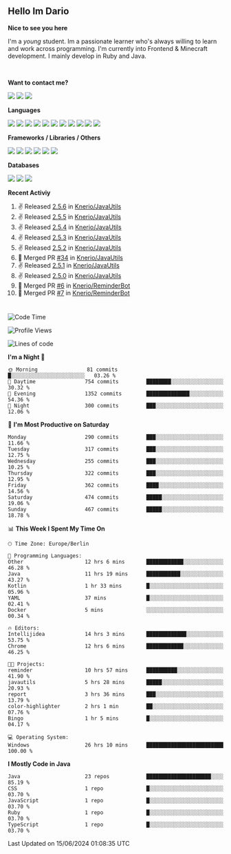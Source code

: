 <h2>Hello Im Dario</h2>

**Nice to see you here**

I'm a *young* student. Im a passionate learner who's always willing to learn and work across
programming. I'm currently into Frontend & Minecraft development. I mainly develop in Ruby and Java.

<br/>

**Want to contact me?**

<a href="https://github.com/knerio"><img src="https://img.shields.io/badge/-Github-blue?style=for-the-badge&logo=github&logoColor=white"/></a> <a href="https://discord.com/users/639416958923702292"><img src="https://img.shields.io/badge/-knerio-blue?style=for-the-badge&logo=discord&logoColor=white"/></a> <a href="https://twitch.tv/dopalos_"><img src="https://img.shields.io/badge/-twitch-blue?style=for-the-badge&logo=twitch&logoColor=white"/></a>

**Languages**

<img src="https://img.shields.io/badge/-HTML-blue?style=for-the-badge&logo=html5&logoColor=white"/> <img src="https://img.shields.io/badge/-CSS-blue?style=for-the-badge&logo=CSS3&logoColor=white"/> <img src="https://img.shields.io/badge/-Javascript-blue?style=for-the-badge&logo=javascript&logoColor=white"/> <img src="https://img.shields.io/badge/-Typescript-blue?style=for-the-badge&logo=TypeScript&logoColor=white"/> <img src="https://img.shields.io/badge/-Java-blue?style=for-the-badge&logo=java&logoColor=white"/> <img src="https://img.shields.io/badge/-Kotlin-blue?style=for-the-badge&logo=kotlin&logoColor=white"/> <img src="https://img.shields.io/badge/-SQL-blue?style=for-the-badge&logo=MYSQL&logoColor=white"/> <img src="https://img.shields.io/badge/-Markdown-blue?style=for-the-badge&logo=Markdown&logoColor=white"/> <img src="https://img.shields.io/badge/-JSON-blue?style=for-the-badge&logo=JSON&logoColor=white"/> <img src="https://img.shields.io/badge/-Git-blue?style=for-the-badge&logo=Git&logoColor=white"/> <img src="https://img.shields.io/badge/-Ruby-blue?style=for-the-badge&logo=Ruby&logoColor=white"/>
<br/>

 **Frameworks / Libraries / Others**

<img src="https://img.shields.io/badge/-Bootstrap-blue?style=for-the-badge&logo=Bootstrap&logoColor=white"/> <img src="https://img.shields.io/badge/-Node.JS-blue?style=for-the-badge&logo=node.js&logoColor=white"/> <img src="https://img.shields.io/badge/-React-blue?style=for-the-badge&logo=React&logoColor=white"/> <img src="https://img.shields.io/badge/-Express-blue?style=for-the-badge&logo=Express&logoColor=white"/> <img src="https://img.shields.io/badge/-Next.Js-blue?style=for-the-badge&logo=Next.Js&logoColor=white"/> <img src="https://img.shields.io/badge/-Ruby_On_Rails-blue?style=for-the-badge&logo=ruby-on-rails&logoColor=white"/>

**Databases**

<img src="https://img.shields.io/badge/-MongoDB-blue?style=for-the-badge&logo=mongodb&logoColor=white"/> <img src="https://img.shields.io/badge/-MariaDB-blue?style=for-the-badge&logo=MariaDB&logoColor=white"/>
<img src="https://img.shields.io/badge/-PostgreSQL-blue?style=for-the-badge&logo=PostgreSQl&logoColor=white"/>

**Recent Activiy**

<!--RECENT_ACTIVITY:start-->
1. ✌️ Released [2.5.6](https://github.com/Knerio/JavaUtils/releases/tag/2.5.6) in [Knerio/JavaUtils](https://github.com/Knerio/JavaUtils)<br>
2. ✌️ Released [2.5.5](https://github.com/Knerio/JavaUtils/releases/tag/2.5.5) in [Knerio/JavaUtils](https://github.com/Knerio/JavaUtils)<br>
3. ✌️ Released [2.5.4](https://github.com/Knerio/JavaUtils/releases/tag/2.5.4) in [Knerio/JavaUtils](https://github.com/Knerio/JavaUtils)<br>
4. ✌️ Released [2.5.3](https://github.com/Knerio/JavaUtils/releases/tag/2.5.3) in [Knerio/JavaUtils](https://github.com/Knerio/JavaUtils)<br>
5. ✌️ Released [2.5.2](https://github.com/Knerio/JavaUtils/releases/tag/2.5.2) in [Knerio/JavaUtils](https://github.com/Knerio/JavaUtils)<br>
6. 🎉 Merged PR [#34](https://github.com/Knerio/JavaUtils/pull/34) in [Knerio/JavaUtils](https://github.com/Knerio/JavaUtils)<br>
7. ✌️ Released [2.5.1](https://github.com/Knerio/JavaUtils/releases/tag/2.5.1) in [Knerio/JavaUtils](https://github.com/Knerio/JavaUtils)<br>
8. ✌️ Released [2.5.0](https://github.com/Knerio/JavaUtils/releases/tag/2.5.0) in [Knerio/JavaUtils](https://github.com/Knerio/JavaUtils)<br>
9. 🎉 Merged PR [#6](https://github.com/Knerio/ReminderBot/pull/6) in [Knerio/ReminderBot](https://github.com/Knerio/ReminderBot)<br>
10. 🎉 Merged PR [#7](https://github.com/Knerio/ReminderBot/pull/7) in [Knerio/ReminderBot](https://github.com/Knerio/ReminderBot)<br>
<!--RECENT_ACTIVITY:end-->
 
#

<!--START_SECTION:waka-->
![Code Time](http://img.shields.io/badge/Code%20Time-386%20hrs%2024%20mins-blue)

![Profile Views](http://img.shields.io/badge/Profile%20Views-273-blue)

![Lines of code](https://img.shields.io/badge/From%20Hello%20World%20I%27ve%20Written-134.4%20thousand%20lines%20of%20code-blue)

**I'm a Night 🦉** 

```text
🌞 Morning                81 commits          █░░░░░░░░░░░░░░░░░░░░░░░░   03.26 % 
🌆 Daytime                754 commits         ████████░░░░░░░░░░░░░░░░░   30.32 % 
🌃 Evening                1352 commits        ██████████████░░░░░░░░░░░   54.36 % 
🌙 Night                  300 commits         ███░░░░░░░░░░░░░░░░░░░░░░   12.06 % 
```
📅 **I'm Most Productive on Saturday** 

```text
Monday                   290 commits         ███░░░░░░░░░░░░░░░░░░░░░░   11.66 % 
Tuesday                  317 commits         ███░░░░░░░░░░░░░░░░░░░░░░   12.75 % 
Wednesday                255 commits         ███░░░░░░░░░░░░░░░░░░░░░░   10.25 % 
Thursday                 322 commits         ███░░░░░░░░░░░░░░░░░░░░░░   12.95 % 
Friday                   362 commits         ████░░░░░░░░░░░░░░░░░░░░░   14.56 % 
Saturday                 474 commits         █████░░░░░░░░░░░░░░░░░░░░   19.06 % 
Sunday                   467 commits         █████░░░░░░░░░░░░░░░░░░░░   18.78 % 
```


📊 **This Week I Spent My Time On** 

```text
🕑︎ Time Zone: Europe/Berlin

💬 Programming Languages: 
Other                    12 hrs 6 mins       ████████████░░░░░░░░░░░░░   46.28 % 
Java                     11 hrs 19 mins      ███████████░░░░░░░░░░░░░░   43.27 % 
Kotlin                   1 hr 33 mins        █░░░░░░░░░░░░░░░░░░░░░░░░   05.96 % 
YAML                     37 mins             █░░░░░░░░░░░░░░░░░░░░░░░░   02.41 % 
Docker                   5 mins              ░░░░░░░░░░░░░░░░░░░░░░░░░   00.34 % 

🔥 Editors: 
Intellijidea             14 hrs 3 mins       █████████████░░░░░░░░░░░░   53.75 % 
Chrome                   12 hrs 6 mins       ████████████░░░░░░░░░░░░░   46.25 % 

🐱‍💻 Projects: 
reminder                 10 hrs 57 mins      ██████████░░░░░░░░░░░░░░░   41.90 % 
javautils                5 hrs 28 mins       █████░░░░░░░░░░░░░░░░░░░░   20.93 % 
report                   3 hrs 36 mins       ███░░░░░░░░░░░░░░░░░░░░░░   13.79 % 
color-highlighter        2 hrs 1 min         ██░░░░░░░░░░░░░░░░░░░░░░░   07.76 % 
Bingo                    1 hr 5 mins         █░░░░░░░░░░░░░░░░░░░░░░░░   04.17 % 

💻 Operating System: 
Windows                  26 hrs 10 mins      █████████████████████████   100.00 % 
```

**I Mostly Code in Java** 

```text
Java                     23 repos            █████████████████████░░░░   85.19 % 
CSS                      1 repo              █░░░░░░░░░░░░░░░░░░░░░░░░   03.70 % 
JavaScript               1 repo              █░░░░░░░░░░░░░░░░░░░░░░░░   03.70 % 
Ruby                     1 repo              █░░░░░░░░░░░░░░░░░░░░░░░░   03.70 % 
TypeScript               1 repo              █░░░░░░░░░░░░░░░░░░░░░░░░   03.70 % 
```




 Last Updated on 15/06/2024 01:08:35 UTC
<!--END_SECTION:waka-->

